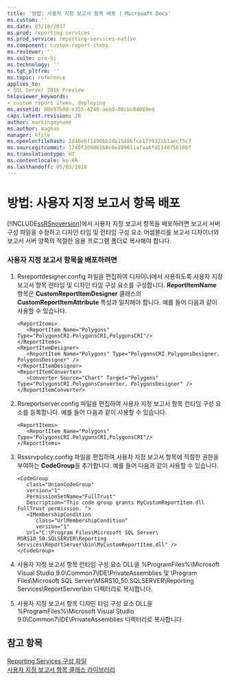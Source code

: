 ```yaml
---
title: '방법: 사용자 지정 보고서 항목 배포 | Microsoft Docs'
ms.custom: ''
ms.date: 03/18/2017
ms.prod: reporting-services
ms.prod_service: reporting-services-native
ms.component: custom-report-items
ms.reviewer: ''
ms.suite: pro-bi
ms.technology: ''
ms.tgt_pltfrm: ''
ms.topic: reference
applies_to:
- SQL Server 2016 Preview
helpviewer_keywords:
- custom report items, deploying
ms.assetid: 80e97b0d-e355-4240-aebd-08cbc84089ed
caps.latest.revision: 26
author: markingmyname
ms.author: maghan
manager: kfile
ms.openlocfilehash: 2d4bebf1490bb2da15486fce177932cb1aecf5c7
ms.sourcegitcommit: 1740f3090b168c0e809611a7aa6fd514075616bf
ms.translationtype: HT
ms.contentlocale: ko-KR
ms.lasthandoff: 05/03/2018
---
```

# <a name="how-to-deploy-a-custom-report-item"></a>방법: 사용자 지정 보고서 항목 배포
  [!INCLUDE[ssRSnoversion](../../includes/ssrsnoversion-md.md)]에서 사용자 지정 보고서 항목을 배포하려면 보고서 서버 구성 파일을 수정하고 디자인 타임 및 런타임 구성 요소 어셈블리를 보고서 디자이너와 보고서 서버 양쪽의 적절한 응용 프로그램 폴더로 복사해야 합니다.  
  
### <a name="to-deploy-a-custom-report-item"></a>사용자 지정 보고서 항목을 배포하려면  
  
1.  Rsreportdesigner.config 파일을 편집하여 디자이너에서 사용하도록 사용자 지정 보고서 항목 런타임 및 디자인 타임 구성 요소를 구성합니다. **ReportItemName** 항목은 **CustomReportItemDesigner** 클래스의 **CustomReportItemAttribute** 특성과 일치해야 합니다. 예를 들어 다음과 같이 사용할 수 있습니다.  
  
    ```  
    <ReportItems>  
       <ReportItem Name="Polygons" Type="PolygonsCRI.PolygonsCRI,PolygonsCRI"/>  
    </ReportItems>  
    <ReportItemDesigner>  
       <ReportItem Name="Polygons" Type="PolygonsCRI.PolygonsDesigner, PolygonsDesigner" />  
    </ReportItemDesigner>  
    <ReportItemConverter>  
       <Converter Source="Chart" Target="Polygons" Type="PolygonsCRI.PolygonsConverter, PolygonsDesigner" />  
    </ReportItemConverter>  
    ```  
  
2.  Rsreportserver.config 파일을 편집하여 사용자 지정 보고서 항목 런타임 구성 요소를 등록합니다. 예를 들어 다음과 같이 사용할 수 있습니다.  
  
    ```  
    <ReportItems>  
       <ReportItem Name="Polygons" Type="PolygonsCRI.PolygonsCRI,PolygonsCRI"/>  
    </ReportItems>  
    ```  
  
3.  Rsssrvpolicy.config 파일을 편집하여 사용자 지정 보고서 항목에 적절한 권한을 부여하는 **CodeGroup**을 추가합니다. 예를 들어 다음과 같이 사용할 수 있습니다.  
  
    ```  
    <CodeGroup   
       class="UnionCodeGroup"   
       version="1"   
       PermissionSetName="FullTrust"  
       Description="This code group grants MyCustomReportItem.dll FullTrust permission. ">  
       <IMembershipCondition   
          class="UrlMembershipCondition"  
          version="1"  
       Url="C:\Program Files\Microsoft SQL Server\ MSRS10_50.SQLSERVER\Reporting Services\ReportServer\bin\MyCustomReportItem.dll" />  
    </CodeGroup>  
    ```  
  
4.  사용자 지정 보고서 항목 런타임 구성 요소 DLL을 %ProgramFiles%\Microsoft Visual Studio 9.0\Common7\IDE\PrivateAssemblies 및 \Program Files\Microsoft SQL Server\MSRS10_50.SQLSERVER\Reporting Services\ReportServer\bin 디렉터리로 복사합니다.  
  
5.  사용자 지정 보고서 항목 디자인 타임 구성 요소 DLL을 %ProgramFiles%\Microsoft Visual Studio 9.0\Common7\IDE\PrivateAssemblies 디렉터리로 복사합니다.  
  
## <a name="see-also"></a>참고 항목  
 [Reporting Services 구성 파일](../../reporting-services/report-server/reporting-services-configuration-files.md)   
 [사용자 지정 보고서 항목 클래스 라이브러리](../../reporting-services/custom-report-items/custom-report-item-class-libraries.md)  
  
  
